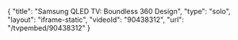 {
    "title": "Samsung QLED TV: Boundless 360 Design",
    "type": "solo",
    "layout": "iframe-static",
    "videoId": "90438312",
    "url": "\/tvpembed\/90438312"
}
